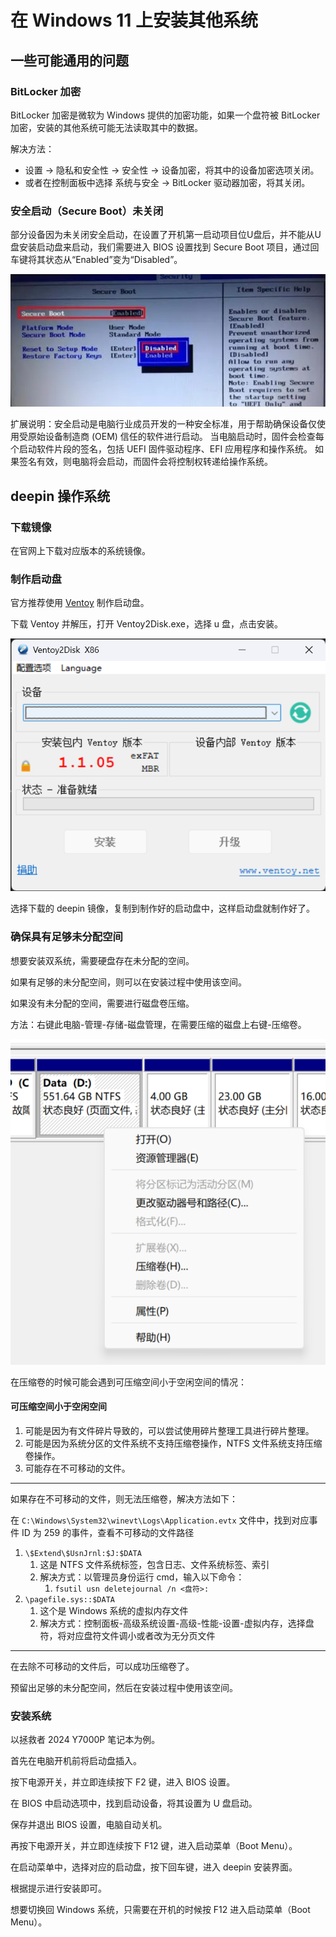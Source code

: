 # 在 Windows 11 上安装其他系统

## 一些可能通用的问题

### BitLocker 加密

BitLocker 加密是微软为 Windows 提供的加密功能，如果一个盘符被 BitLocker 加密，安装的其他系统可能无法读取其中的数据。

解决方法：

- 设置 -> 隐私和安全性 -> 安全性 -> 设备加密，将其中的设备加密选项关闭。
- 或者在控制面板中选择 系统与安全 -> BitLocker 驱动器加密，将其关闭。

### 安全启动（Secure Boot）未关闭

部分设备因为未关闭安全启动，在设置了开机第一启动项目位U盘后，并不能从U盘安装启动盘来启动，我们需要进入 BIOS 设置找到 Secure Boot 项目，通过回车键将其状态从“Enabled”变为“Disabled”。

![安全启动](assets/操作系统安装-安全启动.png)

扩展说明：安全启动是电脑行业成员开发的一种安全标准，用于帮助确保设备仅使用受原始设备制造商 (OEM) 信任的软件进行启动。 当电脑启动时，固件会检查每个启动软件片段的签名，包括 UEFI 固件驱动程序、EFI 应用程序和操作系统。 如果签名有效，则电脑将会启动，而固件会将控制权转递给操作系统。

## deepin 操作系统

### 下载镜像

在官网上下载对应版本的系统镜像。

### 制作启动盘

官方推荐使用 [Ventoy](https://www.ventoy.net/cn/index.html) 制作启动盘。

下载 Ventoy 并解压，打开 Ventoy2Disk.exe，选择 u 盘，点击安装。

![Ventoy制作启动盘](assets/操作系统安装-Ventoy制作启动盘.png)

选择下载的 deepin 镜像，复制到制作好的启动盘中，这样启动盘就制作好了。

### 确保具有足够未分配空间

想要安装双系统，需要硬盘存在未分配的空间。

如果有足够的未分配空间，则可以在安装过程中使用该空间。

如果没有未分配的空间，需要进行磁盘卷压缩。

方法：右键此电脑-管理-存储-磁盘管理，在需要压缩的磁盘上右键-压缩卷。

![压缩卷](assets/操作系统安装-压缩卷.png)

在压缩卷的时候可能会遇到可压缩空间小于空闲空间的情况：

#### 可压缩空间小于空闲空间

1. 可能是因为有文件碎片导致的，可以尝试使用碎片整理工具进行碎片整理。
2. 可能是因为系统分区的文件系统不支持压缩卷操作，NTFS 文件系统支持压缩卷操作。
3. 可能存在不可移动的文件。

---

如果存在不可移动的文件，则无法压缩卷，解决方法如下：

在 `C:\Windows\System32\winevt\Logs\Application.evtx` 文件中，找到对应事件 ID 为 259 的事件，查看不可移动的文件路径

1. `\$Extend\$UsnJrnl:$J:$DATA`
   1. 这是 NTFS 文件系统标签，包含日志、文件系统标签、索引
   2. 解决方式：以管理员身份运行 cmd，输入以下命令：
      1. `fsutil usn deletejournal /n <盘符>:`
2. `\pagefile.sys::$DATA`
   1. 这个是 Windows 系统的虚拟内存文件
   2. 解决方式：控制面板-高级系统设置-高级-性能-设置-虚拟内存，选择盘符，将对应盘符文件调小或者改为无分页文件

---

在去除不可移动的文件后，可以成功压缩卷了。

预留出足够的未分配空间，然后在安装过程中使用该空间。

### 安装系统

以拯救者 2024 Y7000P 笔记本为例。

首先在电脑开机前将启动盘插入。

按下电源开关，并立即连续按下 F2 键，进入 BIOS 设置。

在 BIOS 中启动选项中，找到启动设备，将其设置为 U 盘启动。

保存并退出 BIOS 设置，电脑自动关机。

再按下电源开关，并立即连续按下 F12 键，进入启动菜单（Boot Menu）。

在启动菜单中，选择对应的启动盘，按下回车键，进入 deepin 安装界面。

根据提示进行安装即可。

想要切换回 Windows 系统，只需要在开机的时候按 F12 进入启动菜单（Boot Menu）。
